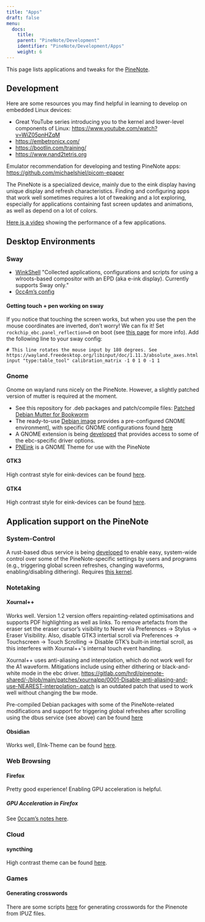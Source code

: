 ```yaml
---
title: "Apps"
draft: false
menu:
  docs:
    title:
    parent: "PineNote/Development"
    identifier: "PineNote/Development/Apps"
    weight: 6
---
```


This page lists applications and tweaks for the [PineNote](/documentation/PineNote).

## Development

Here are some resources you may find helpful in learning to develop on embedded Linux devices:

* Great YouTube series introducing you to the kernel and lower-level components of Linux: https://www.youtube.com/watch?v=WiZ05pnHZqM
* https://embetronicx.com/
* https://bootlin.com/training/
* https://www.nand2tetris.org

Emulator recommendation for developing and testing PineNote apps: https://github.com/michaelshiel/picom-epaper

The PineNote is a specialized device, mainly due to the eink display having unique display and refresh characteristics.
Finding and configuring apps that work well sometimes requires a lot of tweaking and a lot exploring, especially for
applications containing fast screen updates and animations, as well as depend on a lot of colors.

[Here is a video](https://www.youtube.com/watch?v=ZCLyJfbzbrU) showing the performance of a few applications.

## Desktop Environments

### Sway

* [WinkShell](https://github.com/hmpthcs/WinkShell) "Collected applications, configurations and scripts for using a wlroots-based compositor with an EPD (aka e-ink display). Currently supports Sway only."
* [0cc4m’s config](https://github.com/0cc4m/pinenote-misc/blob/main/sway/config/sway/config)

#### Getting touch + pen working on sway

If you notice that touching the screen works, but when you use the pen the mouse coordinates are inverted, don’t worry! We can fix it! Set `rockchip_ebc.panel_reflection=0` on boot (see [this page](/documentation/PineNote/Development/Building_kernel#configuring_the_driver) for more info). Add the following line to your sway config:

    # This line rotates the mouse input by 180 degrees. See https://wayland.freedesktop.org/libinput/doc/1.11.3/absolute_axes.html
    input "type:table_tool" calibration_matrix -1 0 1 0 -1 1

### Gnome

Gnome on wayland runs nicely on the PineNote. However, a slightly patched version of mutter is required at the moment.

* See this repository for .deb packages and patch/compile files: [Patched Debian Mutter for Bookworm](https://github.com/m-weigand/pinenote_debian_mutter)
* The ready-to-use [Debian image](https://github.com/m-weigand/pinenote-debian-recipes/releases) provides a pre-configured GNOME environment], with specific GNOME configurations found [here](https://github.com/m-weigand/pinenote-debian-recipes/blob/main/overlays/gnome_config/01-pinenote-settings)
* A GNOME extension is being [developed](https://github.com/PNDeb/pinenote-gnome-extension) that provides access to some of the ebc-specific driver options.
* [PNEink](https://github.com/MichiMolle/PNEink) is a GNOME Theme for use with the PineNote

#### GTK3

High contrast style for eink-devices can be found [here](https://github.com/MichiMolle/gtk3-eink).

#### GTK4

High contrast style for eink-devices can be found [here](https://github.com/MichiMolle/gtk4-eink).

## Application support on the PineNote

### System-Control

A rust-based dbus service is being [developed](https://github.com/m-weigand/pinenote_dbus_service) to enable easy, system-wide control over some of the PineNote-specific settings by users and programs (e.g., triggering global screen refreshes, changing waveforms, enabling/disabling dithering). Requires [this kernel](https://github.com/m-weigand/linux/releases).

### Notetaking

#### Xournal++

Works well. Version 1.2 version offers repainting-related optimisations and supports PDF highlighting as well as links. To remove artefacts from the eraser set the eraser cursor’s visibility to Never via Preferences -> Stylus -> Eraser Visibility. Also, disable GTK3 intertial scroll via Preferences -> Touchscreen -> Touch Scrolling -> Disable GTK’s built-in intertial scroll, as this interferes with Xournal++'s internal touch event handling.

Xournal++ uses anti-aliasing and interpolation, which do not work well for the A1 waveform. Mitigations include using either dithering or black-and-white mode in the ebc driver. https://gitlab.com/hrdl/pinenote-shared/-/blob/main/patches/xournalpp/0001-Disable-anti-aliasing-and-use-NEAREST-interpolation-.patch is an outdated patch that used to work well without changing the bw mode.

Pre-compiled Debian packages with some of the PineNote-related modifications and support for triggering global refreshes after scrolling using the dbus service (see above) can be found [here](https://github.com/m-weigand/xournalpp_pn/releases)

#### Obsidian

Works well, EInk-Theme can be found [here](https://github.com/MichiMolle/obsidian-eink).

### Web Browsing

#### Firefox

Pretty good experience! Enabling GPU acceleration is helpful.

##### GPU Acceleration in Firefox

See [0ccam’s notes here](https://github.com/0cc4m/pinenote-misc#firefox-hardware-acceleration).

### Cloud

#### syncthing
High contrast theme can be found [here](https://github.com/MichiMolle/syncthing-eink).

### Games
	
#### Generating crosswords 
	
There are some scripts [here](https://git.sr.ht/~scott__/pinenote_crossword_utilities) for generating crosswords for the Pinenote from IPUZ files.
